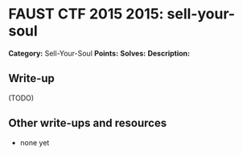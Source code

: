 # FAUST CTF 2015 2015: sell-your-soul

**Category:** Sell-Your-Soul
**Points:** 
**Solves:** 
**Description:**



## Write-up

(TODO)

## Other write-ups and resources

* none yet
